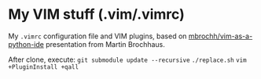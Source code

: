 # My VIM stuff (.vim/.vimrc)

My ``.vimrc`` configuration file and VIM plugins, based on 
[mbrochh/vim-as-a-python-ide](https://github.com/mbrochh/vim-as-a-python-ide) presentation from Martin Brochhaus. 

After clone, execute:
``git submodule update --recursive``
``./replace.sh``
``vim +PluginInstall +qall``
